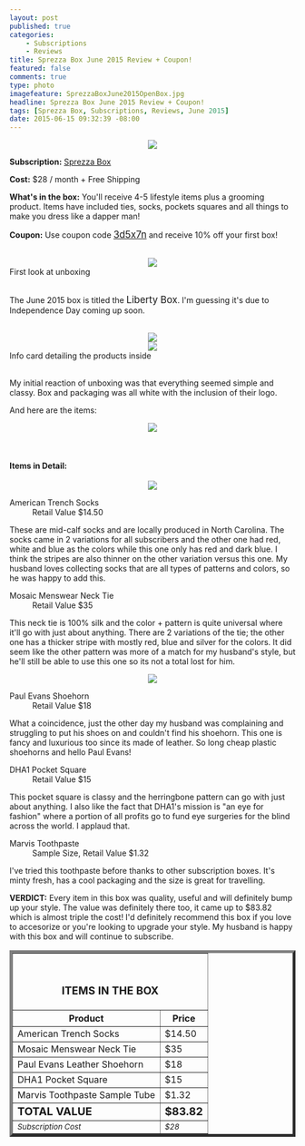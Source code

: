 ```yaml
---
layout: post
published: true
categories: 
    - Subscriptions
    - Reviews
title: Sprezza Box June 2015 Review + Coupon!
featured: false
comments: true
type: photo
imagefeature: SprezzaBoxJune2015OpenBox.jpg
headline: Sprezza Box June 2015 Review + Coupon!
tags: [Sprezza Box, Subscriptions, Reviews, June 2015]
date: 2015-06-15 09:32:39 -08:00
---
```


<center><img src='/images/SprezzaBoxJune2015Box.jpg'></center>
<p><b>Subscription:</b> <a href="http://www.sprezzabox.com" target="_blank">Sprezza Box</a></p>
<p><b>Cost:</b> $28 / month + Free Shipping</p>
<p><b>What's in the box:</b> You'll receive 4-5 lifestyle items plus a grooming product. Items have included ties, socks, pockets squares and all things to make you dress like a dapper man!</p>
<p><b>Coupon:</b> Use coupon code <a href="http://www.sprezzabox.com" target="_blank"><big>3d5x7n</big></a> and receive 10% off your first box!</p>
<br>

<center><img src='/images/SprezzaBoxJune2015OpenBox.jpg'></center>
<figcaption>First look at unboxing</figcaption>
<br>

<p>The June 2015 box is titled the <big>Liberty Box</big>. I'm guessing it's due to Independence Day coming up soon.</p>
<br>

<center><img src='/images/SprezzaBoxJune2015Info.jpg'></center>
<center><img src='/images/SprezzaBoxJune2015Info2.jpg'></center>
<figcaption>Info card detailing the products inside</figcaption>

<br>

<p>My initial reaction of unboxing was that everything seemed simple and classy. Box and packaging was all white with the inclusion of their logo.</p>

<DT>And here are the items:</DT>

<p><center><img src='/images/SprezzaBoxJune2015Items.jpg'></center></p>
<br>

<H4>Items in Detail:</H4>

<p><center><img src='/images/SprezzaBoxJune2015SocksTie.jpg'></center></p>
<DL>
<DT>American Trench Socks</DT>
<DD>Retail Value $14.50</DD>
</DL>

<p>These are mid-calf socks and are locally produced in North Carolina. The socks came in 2 variations for all subscribers and the other one had red, white and blue as the colors while this one only has red and dark blue. I think the stripes are also thinner on the other variation versus this one. My husband loves collecting socks that are all types of patterns and colors, so he was happy to add this.</p>

<DL>
<DT>Mosaic Menswear Neck Tie</DT>
<DD>Retail Value $35</DD>
</DL>

<p>This neck tie is 100% silk and the color + pattern is quite universal where it'll go with just about anything. There are 2 variations of the tie; the other one has a thicker stripe with mostly red, blue and silver for the colors. It did seem like the other pattern was more of a match for my husband's style, but he'll still be able to use this one so its not a total lost for him.</p>

<p><center><img src='/images/SprezzaBoxJune2015Others.jpg'></center></p>
<DL>
<DT>Paul Evans Shoehorn</DT>
<DD>Retail Value $18</DD>
</DL>

<p>What a coincidence, just the other day my husband was complaining and struggling to put his shoes on and couldn't find his shoehorn. This one is fancy and luxurious too since its made of leather. So long cheap plastic shoehorns and hello Paul Evans!</p>

<DL>
<DT>DHA1 Pocket Square</DT>
<DD>Retail Value $15</DD>
</DL>

<p>This pocket square is classy and the herringbone pattern can go with just about anything. I also like the fact that DHA1's mission is "an eye for fashion" where a portion of all profits go to fund eye surgeries for the blind across the world. I applaud that.</p>

<DL>
<DT>Marvis Toothpaste</DT>
<DD>Sample Size, Retail Value $1.32</DD>
</DL>

<p>I've tried this toothpaste before thanks to other subscription boxes. It's minty fresh, has a cool packaging and the size is great for travelling.</p>

<p><i class="icon-exclamation-sign"></i><b> VERDICT:</b> Every item in this box was quality, useful and will definitely bump up your style. The value was definitely there too, it came up to $83.82 which is almost triple the cost! I'd definitely recommend this box if you love to accesorize or you're looking to upgrade your style. My husband is happy with this box and will continue to subscribe.</p>

<TABLE  BORDER="5">
   <TR>
      <TH COLSPAN="2">
         <H3><BR>ITEMS IN THE BOX</H3>
      </TH>
   </TR>
      <TH>Product</TH>
      <TH>Price</TH>
  <TR>
      <TD>American Trench Socks</TD>
      <TD>$14.50</TD>
   </TR>
   <TR>
      <TD>Mosaic Menswear Neck Tie</TD>
      <TD>$35</TD>
   </TR>
    <TR>
      <TD>Paul Evans Leather Shoehorn</TD>
      <TD>$18</TD>
   </TR>
    <TR>
      <TD>DHA1 Pocket Square</TD>
      <TD>$15</TD>
   </TR>
    <TR>
      <TD>Marvis Toothpaste Sample Tube</TD>
      <TD>$1.32</TD>
   </TR>
   <TR>
      <TD><b><big>TOTAL VALUE</big></b></TD>
      <TD><b><big>$83.82</big></b></TD>
   </TR>
   <TR>
      <TD><i><small>Subscription Cost</small></i></TD>
      <TD><i><small>$28</small></i></TD>
   </TR>
</TABLE>
